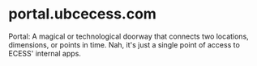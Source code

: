 # portal.ubcecess.com
Portal: A magical or technological doorway that connects two locations, dimensions, or points in time. Nah, it's just a single point of access to ECESS' internal apps.
